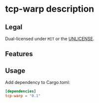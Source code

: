 # tcp-warp description

## Legal

Dual-licensed under `MIT` or the [UNLICENSE](http://unlicense.org/).

## Features

## Usage

Add dependency to Cargo.toml:

```toml
[dependencies]
tcp-warp = "0.1"
```
